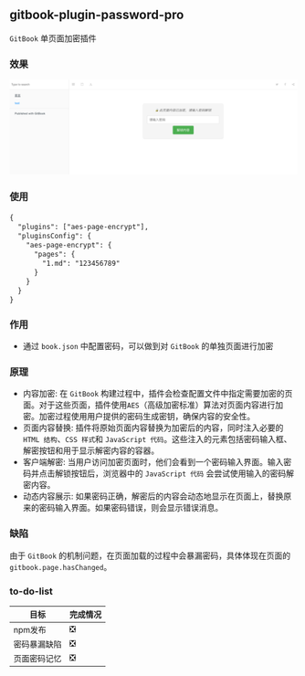 ## gitbook-plugin-password-pro

`GitBook` 单页面加密插件

### 效果

![](./images/1.png)

### 使用

```
{
  "plugins": ["aes-page-encrypt"],
  "pluginsConfig": {
    "aes-page-encrypt": {
      "pages": {
        "1.md": "123456789"
      }
    }
  }
}
```

### 作用

- 通过 `book.json` 中配置密码，可以做到对 `GitBook` 的单独页面进行加密

### 原理

- 内容加密: 在 `GitBook` 构建过程中，插件会检查配置文件中指定需要加密的页面。对于这些页面，插件使用`AES`（高级加密标准）算法对页面内容进行加密。加密过程使用用户提供的密码生成密钥，确保内容的安全性。
- 页面内容替换: 插件将原始页面内容替换为加密后的内容，同时注入必要的 `HTML 结构`、`CSS 样式`和 `JavaScript 代码`。这些注入的元素包括密码输入框、解密按钮和用于显示解密内容的容器。
- 客户端解密: 当用户访问加密页面时，他们会看到一个密码输入界面。输入密码并点击解锁按钮后，浏览器中的 `JavaScript 代码` 会尝试使用输入的密码解密内容。
- 动态内容展示: 如果密码正确，解密后的内容会动态地显示在页面上，替换原来的密码输入界面。如果密码错误，则会显示错误消息。

### 缺陷

由于 `GitBook` 的机制问题，在页面加载的过程中会暴漏密码，具体体现在页面的 `gitbook.page.hasChanged`。

### to-do-list

|目标|完成情况|
|---|---|
|npm发布|❎|
|密码暴漏缺陷|❎|
|页面密码记忆|❎|

